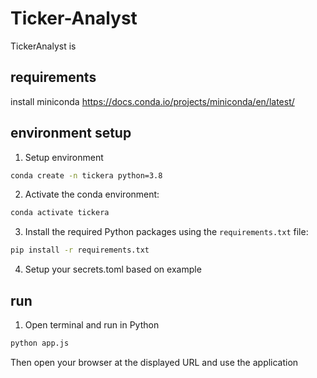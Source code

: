 # Ticker-Analyst

TickerAnalyst is 

## requirements

install miniconda
   https://docs.conda.io/projects/miniconda/en/latest/


## environment setup

1. Setup environment
```sh
conda create -n tickera python=3.8
```

2. Activate the conda environment:
```sh
conda activate tickera
```
3. Install the required Python packages using the `requirements.txt` file:
```sh
pip install -r requirements.txt
```
4. Setup your secrets.toml based on example

## run 

1. Open terminal and run in Python
```s
python app.js
```
Then open your browser at the displayed URL and use the application
